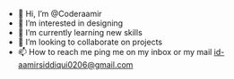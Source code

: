 - 👋 Hi, I’m @Coderaamir
- 👀 I’m interested in designing
- 🌱 I’m currently learning new skills
- 💞️ I’m looking to collaborate on projects
- 📫 How to reach me ping me on my inbox or my mail id-aamirsiddiqui0206@gmail.com

<!---
Coderaamir/Coderaamir is a ✨ special ✨ repository because its `README.md` (this file) appears on your GitHub profile.
You can click the Preview link to take a look at your changes.
--->
